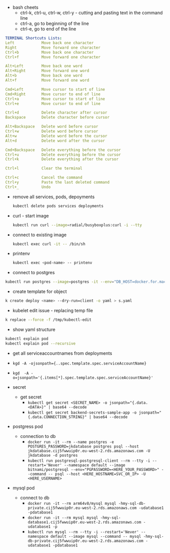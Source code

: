 * bash cheets
  * ctrl-k, ctrl-u, ctrl-w, ctrl-y - cutting and pasting text in the command line
  * ctrl-a, go to beginning of the line 
  * ctrl-e, go to end of the line 
```yaml
TERMINAL Shortcuts Lists:  
Left            Move back one character
Right           Move forward one character
Ctrl+b          Move back one character
Ctrl+f          Move forward one character

Alt+Left        Move back one word
Alt+Right       Move forward one word
Alt+b           Move back one word
Alt+f           Move forward one word

Cmd+Left        Move cursor to start of line
Cmd+Right       Move cursor to end of line
Ctrl+a          Move cursor to start of line
Ctrl+e          Move cursor to end of line

Ctrl+d          Delete character after cursor
Backspace       Delete character before cursor

Alt+Backspace   Delete word before cursor
Ctrl+w          Delete word before cursor
Alt+w           Delete word before the cursor
Alt+d           Delete word after the cursor

Cmd+Backspace   Delete everything before the cursor
Ctrl+u          Delete everything before the cursor
Ctrl+k          Delete everything after the cursor

Ctrl+l          Clear the terminal

Ctrl+c          Cancel the command
Ctrl+y          Paste the last deleted command
Ctrl+_          Undo
```

* remove all services, pods, depoyments
  
  ```bash
  kubectl delete pods services deployments 
  ```

* curl - start image 
  
  ```bash
  kubectl run curl --image=radial/busyboxplus:curl -i --tty 
  ```

* connect to existing image 
  
  ```bash
  kubectl exec curl -it -- /bin/sh
  ```

* printenv
  
  ```bash
  kubectl exec <pod-name> -- printenv
  ```

* connect to postgres

```bash
kubectl run postgres --image=postgres -it --env="DB_HOST=docker.for.mac.host.internal" 
```

* create template for object

```bash
k create deploy <name> --dry-run=client -o yaml > s.yaml
```

* kubelet edit issue - replacing temp file 

```bash
k replace --force -f /tmp/kubectl-edit
```

* show yaml structure
```bash
kubectl explain pod  
kubectl explain pod --recursive
```

* get all serviceaccountnames from deployments
* ```kgd -A -ojsonpath={..spec.template.spec.serviceAccountName}```
* ```kgd  -A -o=jsonpath='{.items[*].spec.template.spec.serviceAccountName}'```

* secret 
  * get secret 
    * ```kubectl get secret <SECRET_NAME> -o jsonpath="{.data.<DATA>}" | base64 --decode```
    * ```kubectl get secret backend-secrets-sample-app -o jsonpath="{.data.CONNECTION_STRING}" | base64 --decode```

* postgress pod 
  * connection to db 
    * ```docker run -it --rm --name postgres -e POSTGRES_PASSWORD=jkdatabase postgres psql --host jkdatabase.cij5fwwuip0r.eu-west-2.rds.amazonaws.com -U jkdatabase -d postgres```
    * ```kubectl run postgresql-postgresql-client --rm --tty -i --restart='Never' --namespace default --image bitnami/postgresql --env="PGPASSWORD=<HERE_YOUR_PASSWORD>" --command -- psql --host <HERE_HOSTNAME=SVC_OR_IP> -U <HERE_USERNAME>```
  
* mysql pod
  * connect to db 
    * ```docker run -it --rm arm64v8/mysql mysql -hmy-sql-db-private.cij5fwwuip0r.eu-west-2.rds.amazonaws.com -udatabase1 -pdatabase1```
    * ```docker run -it --rm mysql mysql -hmy-sql-database1.cij5fwwuip0r.eu-west-2.rds.amazonaws.com -udatabase1 -p```
    * ```kubectl run mysql --rm --tty -i --restart='Never' --namespace default --image mysql --command -- mysql -hmy-sql-db-private.cij5fwwuip0r.eu-west-2.rds.amazonaws.com -udatabase1 -pdatabase1```

